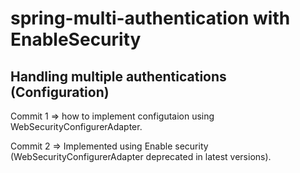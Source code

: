 # spring-multi-authentication with EnableSecurity
## Handling multiple authentications (Configuration)

Commit 1 => how to implement configutaion using WebSecurityConfigurerAdapter. 

Commit 2 => Implemented using Enable security (WebSecurityConfigurerAdapter deprecated in latest versions).  

